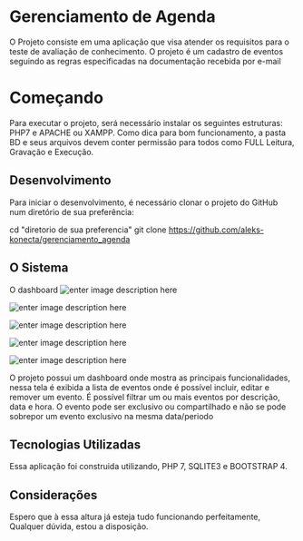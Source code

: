 # Gerenciamento de Agenda

O Projeto consiste em uma aplicação que visa atender os requisitos para o teste de avaliação de conhecimento.
O projeto é um cadastro de eventos seguindo as regras especificadas na documentação recebida por e-mail

# Começando

Para executar o projeto, será necessário instalar os seguintes estruturas:
PHP7 e APACHE ou XAMPP.
Como dica para bom funcionamento, a pasta BD e seus arquivos devem conter permissão para todos como FULL Leitura, Gravação e Execução.

 ## Desenvolvimento

Para iniciar o desenvolvimento, é necessário clonar o projeto do GitHub num diretório de sua preferência:

cd "diretorio de sua preferencia"
git clone https://github.com/aleks-konecta/gerenciamento_agenda

## O Sistema

O dashboard 
![enter image description here](file:///var/folders/hv/kpp0h63d06q4r_j00z_hdn8h0000gn/T/TemporaryItems/%28Um%20Documento%20Sendo%20Salvo%20Por%20screencaptureui%202%29/Captura%20de%20Tela%202020-08-31%20a%CC%80s%2011.34.47.png)

![enter image description here](file:///var/folders/hv/kpp0h63d06q4r_j00z_hdn8h0000gn/T/TemporaryItems/%28Um%20Documento%20Sendo%20Salvo%20Por%20screencaptureui%203%29/Captura%20de%20Tela%202020-08-31%20a%CC%80s%2011.44.20.png)

![enter image description here](file:///var/folders/hv/kpp0h63d06q4r_j00z_hdn8h0000gn/T/TemporaryItems/%28Um%20Documento%20Sendo%20Salvo%20Por%20screencaptureui%204%29/Captura%20de%20Tela%202020-08-31%20a%CC%80s%2011.45.00.png)

![enter image description here](file:///var/folders/hv/kpp0h63d06q4r_j00z_hdn8h0000gn/T/TemporaryItems/%28Um%20Documento%20Sendo%20Salvo%20Por%20screencaptureui%205%29/Captura%20de%20Tela%202020-08-31%20a%CC%80s%2011.45.39.png)

![enter image description here](file:///var/folders/hv/kpp0h63d06q4r_j00z_hdn8h0000gn/T/TemporaryItems/%28Um%20Documento%20Sendo%20Salvo%20Por%20screencaptureui%206%29/Captura%20de%20Tela%202020-08-31%20a%CC%80s%2011.46.04.png)

O projeto possui um dashboard onde mostra as principais funcionalidades, nessa tela é exibida a lista de eventos onde é possível incluir, editar e remover um evento.
É possível filtrar um ou mais eventos por descrição, data e hora.
O evento pode ser exclusivo ou compartilhado e não se pode sobrepor um evento exclusivo na mesma data/periodo

## Tecnologias Utilizadas 

Essa aplicação foi construida utilizando, PHP 7, SQLITE3 e BOOTSTRAP 4.


## Considerações

Espero que à essa altura já esteja tudo funcionando perfeitamente,
Qualquer dúvida, estou a disposição.

##